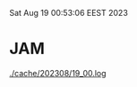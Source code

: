 Sat Aug 19 00:53:06 EEST 2023
# JAM
<a href='./cache/202308/19_00.log'>./cache/202308/19_00.log</a>
